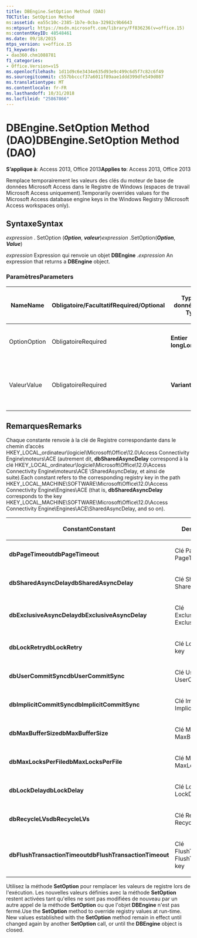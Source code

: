 ```yaml
---
title: DBEngine.SetOption Method (DAO)
TOCTitle: SetOption Method
ms:assetid: ea55c10c-2385-1b7e-0cba-32982c9b6643
ms:mtpsurl: https://msdn.microsoft.com/library/Ff836236(v=office.15)
ms:contentKeyID: 48548461
ms.date: 09/18/2015
mtps_version: v=office.15
f1_keywords:
- dao360.chm1088781
f1_categories:
- Office.Version=v15
ms.openlocfilehash: 1d11d9c6e3434e635d93e9c499c6d5f7c82c6f49
ms.sourcegitcommit: c557bbcccf37a6011f89aae1ddd399dfe549d087
ms.translationtype: MT
ms.contentlocale: fr-FR
ms.lasthandoff: 10/31/2018
ms.locfileid: "25867866"
---
```

# <a name="dbenginesetoption-method-dao"></a><span data-ttu-id="0fa57-102">DBEngine.SetOption Method (DAO)</span><span class="sxs-lookup"><span data-stu-id="0fa57-102">DBEngine.SetOption Method (DAO)</span></span>


<span data-ttu-id="0fa57-103">**S’applique à**: Access 2013, Office 2013</span><span class="sxs-lookup"><span data-stu-id="0fa57-103">**Applies to**: Access 2013, Office 2013</span></span>

<span data-ttu-id="0fa57-104">Remplace temporairement les valeurs des clés du moteur de base de données Microsoft Access dans le Registre de Windows (espaces de travail Microsoft Access uniquement).</span><span class="sxs-lookup"><span data-stu-id="0fa57-104">Temporarily overrides values for the Microsoft Access database engine keys in the Windows Registry (Microsoft Access workspaces only).</span></span>

## <a name="syntax"></a><span data-ttu-id="0fa57-105">Syntaxe</span><span class="sxs-lookup"><span data-stu-id="0fa57-105">Syntax</span></span>

<span data-ttu-id="0fa57-106">*expression* . SetOption (***Option***, ***valeur***)</span><span class="sxs-lookup"><span data-stu-id="0fa57-106">*expression* .SetOption(***Option***, ***Value***)</span></span>

<span data-ttu-id="0fa57-107">*expression* Expression qui renvoie un objet **DBEngine** .</span><span class="sxs-lookup"><span data-stu-id="0fa57-107">*expression* An expression that returns a **DBEngine** object.</span></span>

### <a name="parameters"></a><span data-ttu-id="0fa57-108">Paramètres</span><span class="sxs-lookup"><span data-stu-id="0fa57-108">Parameters</span></span>

<table>
<colgroup>
<col style="width: 25%" />
<col style="width: 25%" />
<col style="width: 25%" />
<col style="width: 25%" />
</colgroup>
<thead>
<tr class="header">
<th><p><span data-ttu-id="0fa57-109">Name</span><span class="sxs-lookup"><span data-stu-id="0fa57-109">Name</span></span></p></th>
<th><p><span data-ttu-id="0fa57-110">Obligatoire/Facultatif</span><span class="sxs-lookup"><span data-stu-id="0fa57-110">Required/Optional</span></span></p></th>
<th><p><span data-ttu-id="0fa57-111">Type de données</span><span class="sxs-lookup"><span data-stu-id="0fa57-111">Data Type</span></span></p></th>
<th><p><span data-ttu-id="0fa57-112">Description</span><span class="sxs-lookup"><span data-stu-id="0fa57-112">Description</span></span></p></th>
</tr>
</thead>
<tbody>
<tr class="odd">
<td><p><span data-ttu-id="0fa57-113">Option</span><span class="sxs-lookup"><span data-stu-id="0fa57-113">Option</span></span></p></td>
<td><p><span data-ttu-id="0fa57-114">Obligatoire</span><span class="sxs-lookup"><span data-stu-id="0fa57-114">Required</span></span></p></td>
<td><p><span data-ttu-id="0fa57-115"><strong>Entier long</strong></span><span class="sxs-lookup"><span data-stu-id="0fa57-115"><strong>Long</strong></span></span></p></td>
<td><p><span data-ttu-id="0fa57-116">Constante décrite dans les Notes.</span><span class="sxs-lookup"><span data-stu-id="0fa57-116">A constant as described in Remarks.</span></span></p></td>
</tr>
<tr class="even">
<td><p><span data-ttu-id="0fa57-117">Valeur</span><span class="sxs-lookup"><span data-stu-id="0fa57-117">Value</span></span></p></td>
<td><p><span data-ttu-id="0fa57-118">Obligatoire</span><span class="sxs-lookup"><span data-stu-id="0fa57-118">Required</span></span></p></td>
<td><p><span data-ttu-id="0fa57-119"><strong>Variante</strong></span><span class="sxs-lookup"><span data-stu-id="0fa57-119"><strong>Variant</strong></span></span></p></td>
<td><p><span data-ttu-id="0fa57-120">La valeur que vous souhaitez définir l’option.</span><span class="sxs-lookup"><span data-stu-id="0fa57-120">The value that you want to set option to.</span></span></p></td>
</tr>
</tbody>
</table>


## <a name="remarks"></a><span data-ttu-id="0fa57-121">Remarques</span><span class="sxs-lookup"><span data-stu-id="0fa57-121">Remarks</span></span>

<span data-ttu-id="0fa57-122">Chaque constante renvoie à la clé de Registre correspondante dans le chemin d’accès HKEY\_LOCAL\_ordinateur\\logiciel\\Microsoft\\Office\\12.0\\Access Connectivity Engine\\moteurs\\ACE (autrement dit, **dbSharedAsyncDelay** correspond à la clé HKEY\_LOCAL\_ordinateur\\logiciel\\Microsoft\\Office\\12.0\\Access Connectivity Engine\\moteurs\\ACE \\SharedAsyncDelay, et ainsi de suite).</span><span class="sxs-lookup"><span data-stu-id="0fa57-122">Each constant refers to the corresponding registry key in the path HKEY\_LOCAL\_MACHINE\\SOFTWARE\\Microsoft\\Office\\12.0\\Access Connectivity Engine\\Engines\\ACE (that is, **dbSharedAsyncDelay** corresponds to the key HKEY\_LOCAL\_MACHINE\\SOFTWARE\\Microsoft\\Office\\12.0\\Access Connectivity Engine\\Engines\\ACE\\SharedAsyncDelay, and so on).</span></span>

<table>
<colgroup>
<col style="width: 50%" />
<col style="width: 50%" />
</colgroup>
<thead>
<tr class="header">
<th><p><span data-ttu-id="0fa57-123">Constant</span><span class="sxs-lookup"><span data-stu-id="0fa57-123">Constant</span></span></p></th>
<th><p><span data-ttu-id="0fa57-124">Description</span><span class="sxs-lookup"><span data-stu-id="0fa57-124">Description</span></span></p></th>
</tr>
</thead>
<tbody>
<tr class="odd">
<td><p><span data-ttu-id="0fa57-125"><strong>dbPageTimeout</strong></span><span class="sxs-lookup"><span data-stu-id="0fa57-125"><strong>dbPageTimeout</strong></span></span></p></td>
<td><p><span data-ttu-id="0fa57-126">Clé PageTimeout</span><span class="sxs-lookup"><span data-stu-id="0fa57-126">The PageTimeout key</span></span></p></td>
</tr>
<tr class="even">
<td><p><span data-ttu-id="0fa57-127"><strong>dbSharedAsyncDelay</strong></span><span class="sxs-lookup"><span data-stu-id="0fa57-127"><strong>dbSharedAsyncDelay</strong></span></span></p></td>
<td><p><span data-ttu-id="0fa57-128">Clé SharedAsyncDelay</span><span class="sxs-lookup"><span data-stu-id="0fa57-128">The SharedAsyncDelay key</span></span></p></td>
</tr>
<tr class="odd">
<td><p><span data-ttu-id="0fa57-129"><strong>dbExclusiveAsyncDelay</strong></span><span class="sxs-lookup"><span data-stu-id="0fa57-129"><strong>dbExclusiveAsyncDelay</strong></span></span></p></td>
<td><p><span data-ttu-id="0fa57-130">Clé ExclusiveAsyncDelay</span><span class="sxs-lookup"><span data-stu-id="0fa57-130">The ExclusiveAsyncDelay key</span></span></p></td>
</tr>
<tr class="even">
<td><p><span data-ttu-id="0fa57-131"><strong>dbLockRetry</strong></span><span class="sxs-lookup"><span data-stu-id="0fa57-131"><strong>dbLockRetry</strong></span></span></p></td>
<td><p><span data-ttu-id="0fa57-132">Clé LockRetry</span><span class="sxs-lookup"><span data-stu-id="0fa57-132">The LockRetry key</span></span></p></td>
</tr>
<tr class="odd">
<td><p><span data-ttu-id="0fa57-133"><strong>dbUserCommitSync</strong></span><span class="sxs-lookup"><span data-stu-id="0fa57-133"><strong>dbUserCommitSync</strong></span></span></p></td>
<td><p><span data-ttu-id="0fa57-134">Clé UserCommitSync</span><span class="sxs-lookup"><span data-stu-id="0fa57-134">The UserCommitSync key</span></span></p></td>
</tr>
<tr class="even">
<td><p><span data-ttu-id="0fa57-135"><strong>dbImplicitCommitSync</strong></span><span class="sxs-lookup"><span data-stu-id="0fa57-135"><strong>dbImplicitCommitSync</strong></span></span></p></td>
<td><p><span data-ttu-id="0fa57-136">Clé ImplicitCommitSync</span><span class="sxs-lookup"><span data-stu-id="0fa57-136">The ImplicitCommitSync key</span></span></p></td>
</tr>
<tr class="odd">
<td><p><span data-ttu-id="0fa57-137"><strong>dbMaxBufferSize</strong></span><span class="sxs-lookup"><span data-stu-id="0fa57-137"><strong>dbMaxBufferSize</strong></span></span></p></td>
<td><p><span data-ttu-id="0fa57-138">Clé MaxBufferSize</span><span class="sxs-lookup"><span data-stu-id="0fa57-138">The MaxBufferSize key</span></span></p></td>
</tr>
<tr class="even">
<td><p><span data-ttu-id="0fa57-139"><strong>dbMaxLocksPerFile</strong></span><span class="sxs-lookup"><span data-stu-id="0fa57-139"><strong>dbMaxLocksPerFile</strong></span></span></p></td>
<td><p><span data-ttu-id="0fa57-140">Clé MaxLocksPerFile</span><span class="sxs-lookup"><span data-stu-id="0fa57-140">The MaxLocksPerFile key</span></span></p></td>
</tr>
<tr class="odd">
<td><p><span data-ttu-id="0fa57-141"><strong>dbLockDelay</strong></span><span class="sxs-lookup"><span data-stu-id="0fa57-141"><strong>dbLockDelay</strong></span></span></p></td>
<td><p><span data-ttu-id="0fa57-142">Clé LockDelay</span><span class="sxs-lookup"><span data-stu-id="0fa57-142">The LockDelay key</span></span></p></td>
</tr>
<tr class="even">
<td><p><span data-ttu-id="0fa57-143"><strong>dbRecycleLVs</strong></span><span class="sxs-lookup"><span data-stu-id="0fa57-143"><strong>dbRecycleLVs</strong></span></span></p></td>
<td><p><span data-ttu-id="0fa57-144">Clé RecycleLVs</span><span class="sxs-lookup"><span data-stu-id="0fa57-144">The RecycleLVs key</span></span></p></td>
</tr>
<tr class="odd">
<td><p><span data-ttu-id="0fa57-145"><strong>dbFlushTransactionTimeout</strong></span><span class="sxs-lookup"><span data-stu-id="0fa57-145"><strong>dbFlushTransactionTimeout</strong></span></span></p></td>
<td><p><span data-ttu-id="0fa57-146">Clé FlushTransactionTimeout</span><span class="sxs-lookup"><span data-stu-id="0fa57-146">The FlushTransactionTimeout key</span></span></p></td>
</tr>
</tbody>
</table>


<span data-ttu-id="0fa57-p101">Utilisez la méthode **SetOption** pour remplacer les valeurs de registre lors de l'exécution. Les nouvelles valeurs définies avec la méthode **SetOption** restent activées tant qu'elles ne sont pas modifiées de nouveau par un autre appel de la méthode **SetOption** ou que l'objet **DBEngine** n'est pas fermé.</span><span class="sxs-lookup"><span data-stu-id="0fa57-p101">Use the **SetOption** method to override registry values at run-time. New values established with the **SetOption** method remain in effect until changed again by another **SetOption** call, or until the **DBEngine** object is closed.</span></span>

